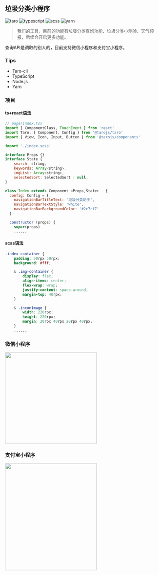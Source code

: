 ## 垃圾分类小程序
![taro](https://img.shields.io/badge/-taro%40v1.3.10-orange)
![typescript](https://img.shields.io/badge/-typescript-brightgreen)
![scss](https://img.shields.io/badge/-scss-brightgreen)
![yarn](https://img.shields.io/badge/-yarn%401.12.3-brightgreen)

> 我们的工具，目前的功能有垃圾分类查询功能、垃圾分类小测验、天气预报，后续会开启更多功能。

查询API是调取的别人的，目前支持微信小程序和支付宝小程序。

### Tips
* Taro-cli
* TypeScript
* Node.js
* Yarn

### 项目

#### ts+react语法
```JavaScript
// page/index.tsx
import { ComponentClass, TouchEvent } from 'react'
import Taro, { Component, Config } from '@tarojs/taro'
import { View, Icon, Input, Button } from '@tarojs/components'

import './index.scss'

interface Props {}
interface State {
    search: string,
    keywords: Array<string>,
    imgList: Array<string>,
    selectedSort: SelectedSort | null,
}

class Index extends Component <Props,State>   {
  config: Config = {
    navigationBarTitleText: '垃圾分类助手',
    navigationBarTextStyle: 'white',
    navigationBarBackgroundColor: '#2c7cf7'
  }

  constructor (props) {
    super(props)
    ......
```

#### scss语法

```scss
.index-container {
    padding: 50rpx 50rpx;
    background: #fff;

    & .img-container {
        display: flex;
        align-items: center;
        flex-wrap: wrap;
        justify-content: space-around;
        margin-top: 40rpx;
    }

    & .inconImage {
        width: 220rpx;
        height: 220rpx;
        margin: 20rpx 40rpx 20rpx 40rpx;
    }
    ......
```

### 微信小程序

<img width="300" height="300" center src="https://raw.githubusercontent.com/HerryLo/wxSapp/master/img/gh_75d5a8e03369_258.jpg" />


### 支付宝小程序

<img width="300" height="350" center src="https://raw.githubusercontent.com/HerryLo/wxSapp/master/img/s6x01351xerl2wqeqhpfn56_55388962.jpg" />
